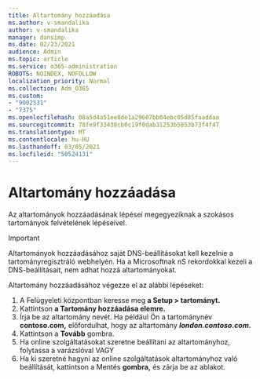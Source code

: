 ```yaml
---
title: Altartomány hozzáadása
ms.author: v-smandalika
author: v-smandalika
manager: dansimp
ms.date: 02/23/2021
audience: Admin
ms.topic: article
ms.service: o365-administration
ROBOTS: NOINDEX, NOFOLLOW
localization_priority: Normal
ms.collection: Adm_O365
ms.custom:
- "9002531"
- "7375"
ms.openlocfilehash: 08a5d4a51ee8de1a29607bb04ebc05d85faaddaa
ms.sourcegitcommit: 78fe9f33438cb0c19f0dab31253b5853b73f4f47
ms.translationtype: MT
ms.contentlocale: hu-HU
ms.lasthandoff: 03/05/2021
ms.locfileid: "50524131"
---
```

# <a name="add-a-subdomain"></a>Altartomány hozzáadása

Az altartományok hozzáadásának lépései megegyeziknak a szokásos tartományok felvételének lépéseivel. 

> [!IMPORTANT]
> Altartományok hozzáadásához saját DNS-beállításokat kell kezelnie a tartományregisztráló webhelyén. Ha a Microsoftnak nS rekordokkal kezeli a DNS-beállításait, nem adhat hozzá altartományokat. 

Altartomány hozzáadásához végezze el az alábbi lépéseket:

1. A Felügyeleti központban keresse meg **a Setup > tartományt.**
2. Kattintson **a Tartomány hozzáadása elemre.**
3. Írja be az altartomány nevét. Ha például Ön a tartománynév **contoso.com,** előfordulhat, hogy az altartomány **_london.contoso.com._**
4. Kattintson a **Tovább** gombra.
5. Ha online szolgáltatásokat szeretne beállítani az altartományhoz, folytassa a varázslóval VAGY
6. Ha ki szeretné hagyni az online szolgáltatások altartományhoz való beállítását, kattintson a Mentés **gombra,** és zárja be az ablakot.


